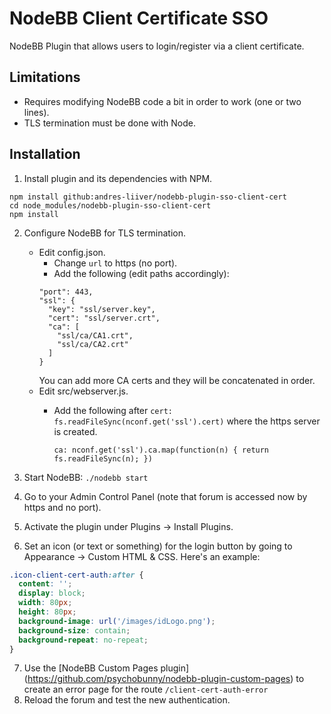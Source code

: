 # NodeBB Client Certificate SSO

NodeBB Plugin that allows users to login/register via a client certificate.

## Limitations

* Requires modifying NodeBB code a bit in order to work (one or two lines).
* TLS termination must be done with Node.

## Installation

1. Install plugin and its dependencies with NPM.

  ```
  npm install github:andres-liiver/nodebb-plugin-sso-client-cert
  cd node_modules/nodebb-plugin-sso-client-cert
  npm install
  ```
2. Configure NodeBB for TLS termination.
    * Edit config.json.
        * Change `url` to https (no port).
        * Add the following (edit paths accordingly):
        ```
        "port": 443,
        "ssl": {
          "key": "ssl/server.key",
          "cert": "ssl/server.crt",
          "ca": [
            "ssl/ca/CA1.crt",
            "ssl/ca/CA2.crt"
          ]
        }
        ```
        You can add more CA certs and they will be concatenated in order.
    * Edit src/webserver.js.
        * Add the following after `cert: fs.readFileSync(nconf.get('ssl').cert)` where the https server is created.
        
          `ca: nconf.get('ssl').ca.map(function(n) { return fs.readFileSync(n); })`
        
3. Start NodeBB: `./nodebb start`
4. Go to your Admin Control Panel (note that forum is accessed now by https and no port).
5. Activate the plugin under Plugins -> Install Plugins.
6. Set an icon (or text or something) for the login button by going to Appearance -> Custom HTML & CSS. Here's an example:

  ```CSS
  .icon-client-cert-auth:after {
    content: '';
    display: block;
    width: 80px;
    height: 80px;
    background-image: url('/images/idLogo.png');
    background-size: contain;
    background-repeat: no-repeat;
  }
  ```
7. Use the [NodeBB Custom Pages plugin] (https://github.com/psychobunny/nodebb-plugin-custom-pages) to create an error page for the route `/client-cert-auth-error`
8. Reload the forum and test the new authentication.
